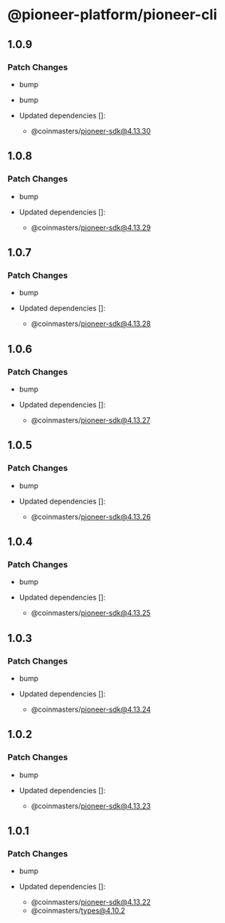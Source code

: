 # @pioneer-platform/pioneer-cli

## 1.0.9

### Patch Changes

- bump

- bump

- Updated dependencies []:
  - @coinmasters/pioneer-sdk@4.13.30

## 1.0.8

### Patch Changes

- bump

- Updated dependencies []:
  - @coinmasters/pioneer-sdk@4.13.29

## 1.0.7

### Patch Changes

- bump

- Updated dependencies []:
  - @coinmasters/pioneer-sdk@4.13.28

## 1.0.6

### Patch Changes

- bump

- Updated dependencies []:
  - @coinmasters/pioneer-sdk@4.13.27

## 1.0.5

### Patch Changes

- bump

- Updated dependencies []:
  - @coinmasters/pioneer-sdk@4.13.26

## 1.0.4

### Patch Changes

- bump

- Updated dependencies []:
  - @coinmasters/pioneer-sdk@4.13.25

## 1.0.3

### Patch Changes

- bump

- Updated dependencies []:
  - @coinmasters/pioneer-sdk@4.13.24

## 1.0.2

### Patch Changes

- bump

- Updated dependencies []:
  - @coinmasters/pioneer-sdk@4.13.23

## 1.0.1

### Patch Changes

- bump

- Updated dependencies []:
  - @coinmasters/pioneer-sdk@4.13.22
  - @coinmasters/types@4.10.2
